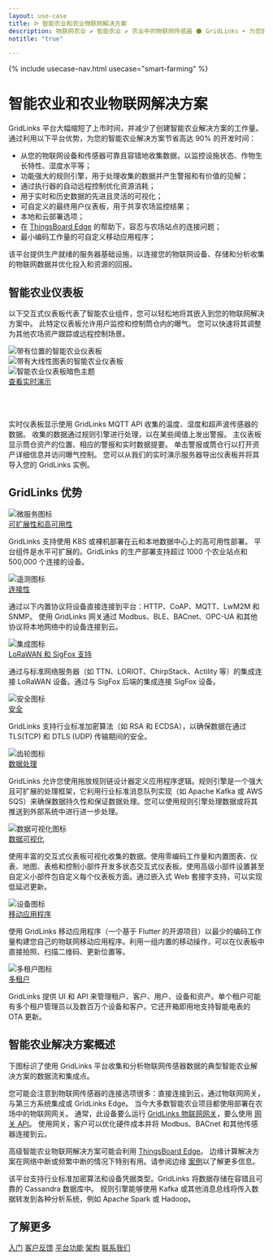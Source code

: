 ```yaml
---
layout: use-case
title: ᐉ 智能农业和农业物联网解决方案
description: 物联网农业 ✔ 智能农业 ✔ 农业中的物联网传感器 ⚫ GridLinks ➤ 为您的智能农业和农业解决方案节省高达 90% 的开发时间
notitle: "true"

---
```


{% include usecase-nav.html usecase="smart-farming" %}

<h1 class="usecase-title">智能农业和农业物联网解决方案</h1>

GridLinks 平台大幅缩短了上市时间，并减少了创建智能农业解决方案的工作量。
通过利用以下平台优势，为您的智能农业解决方案节省高达 90% 的开发时间：

  - 从您的物联网设备和传感器可靠且容错地收集数据，以监控设施状态、作物生长特性、湿度水平等；
  - 功能强大的规则引擎，用于处理收集的数据并产生警报和有价值的见解；
  - 通过执行器的自动远程控制优化资源消耗；
  - 用于实时和历史数据的先进且灵活的可视化；
  - 可自定义的最终用户仪表板，用于共享农场监控结果；
  - 本地和云部署选项；
  - 在 [ThingsBoard Edge](/products/thingsboard-edge/) 的帮助下，容忍与农场站点的连接问题；
  - 最小编码工作量的可自定义移动应用程序；

该平台提供生产就绪的服务器基础设施，以连接您的物联网设备、存储和分析收集的物联网数据并优化投入和资源的回报。

## 智能农业仪表板

以下交互式仪表板代表了智能农业组件，您可以轻松地将其嵌入到您的物联网解决方案中。
此特定仪表板允许用户监控和控制筒仓内的曝气。
您可以快速将其调整为其他农场资产跟踪或远程控制场景。

<div class="usecase-carousel owl-carousel owl-theme">
    <div>
        <img class="item-image" src="/images/usecases/smart-farming/sf1.png" alt="带有位置的智能农业仪表板">
    </div>
    <div>
        <img class="item-image" src="/images/usecases/smart-farming/sf2.png" alt="带有大线性图表的智能农业仪表板">
    </div>
    <div>
        <img class="item-image" src="/images/usecases/smart-farming/sf3.png" alt="智能农业仪表板暗色主题">
    </div>
</div>

<div class="center" style="margin-bottom: 64px;">
    <a target="_blank" href="https://demo.thingsboard.io/dashboard/1f9828d0-058e-11e7-87f7-bb0136cc33d0?publicId=963ab470-34c9-11e7-a7ce-bb0136cc33d0" class="button">查看实时演示</a>
</div>

实时仪表板显示使用 GridLinks MQTT API 收集的温度、湿度和超声波传感器的数据。
收集的数据通过规则引擎进行处理，以在某些阈值上发出警报。
主仪表板显示筒仓资产的位置、相应的警报和实时数据提要。
单击警报或筒仓行以打开资产详细信息并访问曝气控制。
您可以从我们的实时演示服务器导出仪表板并将其导入您的 GridLinks 实例。

## GridLinks 优势
<section class="usecase-advantages">
    <div class="usecase-background">
        <div class="bottom-features1"></div><div class="bottom-features2"></div><div class="small11"></div><div class="small12"></div>
    </div>
    <div class="cards row">
        <div class="col-lg-6">
            <div class="block">
                <img src="/images/microservices-icon.svg" alt="微服务图标">
                <div>
                    <a class="title" href="/docs/reference/msa/">可扩展性和高可用性</a>
                    <p>GridLinks 支持使用 K8S 或裸机部署在云和本地数据中心上的高可用性部署。
                        平台组件是水平可扩展的。GridLinks 的生产部署支持超过 1000 个农业站点和 500,000 个连接的设备。</p>
                </div>
            </div>
        </div>
        <div class="col-lg-6">
            <div class="block">
                <img src="/images/telemetry-icon.svg" alt="遥测图标">
                <div>
                    <a class="title" href="/docs/getting-started-guides/connectivity/">连接性</a>
                    <p>通过以下内置协议将设备直接连接到平台：HTTP、CoAP、MQTT、LwM2M 和 SNMP。
                        使用 GridLinks 网关通过 Modbus、BLE、BACnet、OPC-UA 和其他协议将本地网络中的设备连接到云。</p>
                </div>
            </div>
        </div>
        <div class="col-lg-6">
            <div class="block">
                <img src="/images/integration-icon.svg" alt="集成图标">
                <div>
                    <a class="title" href="/docs/user-guide/integrations/">LoRaWAN 和 SigFox 支持</a>
                    <p>通过与标准网络服务器（如 TTN、LORIOT、ChirpStack、Actility 等）的集成连接 LoRaWAN 设备。通过与 SigFox 后端的集成连接 SigFox 设备。</p>
                </div>
            </div>
        </div>
        <div class="col-lg-6">
            <div class="block">
                <img src="/images/security-icon.svg" alt="安全图标">
                <div>
                    <a class="title" href="/docs/pe/user-guide/ssl/http-over-ssl/">安全</a>
                    <p>GridLinks 支持行业标准加密算法（如 RSA 和 ECDSA），以确保数据在通过 TLS(TCP) 和 DTLS (UDP) 传输期间的安全。</p>
                </div>
            </div>
        </div>
        <div class="col-lg-6">
            <div class="block">
                <img src="/images/engine-icon.svg" alt="齿轮图标">
                <div>
                    <a class="title" href="/docs/pe/user-guide/rule-engine-2-0/overview/">数据处理</a>
                    <p>GridLinks 允许您使用拖放规则链设计器定义应用程序逻辑。规则引擎是一个强大且可扩展的处理框架，它利用行业标准消息队列实现（如 Apache Kafka 或 AWS SQS）来确保数据持久性和保证数据处理。您可以使用规则引擎处理数据或将其推送到外部系统中进行进一步处理。</p>
                </div>
            </div>
        </div>
        <div class="col-lg-6">
            <div class="block">
                <img src="/images/visualization-icon.svg" alt="数据可视化图标">
                <div>
                    <a class="title" href="/docs/user-guide/dashboards/">数据可视化</a>
                    <p>使用丰富的交互式仪表板可视化收集的数据。使用零编码工作量和内置图表、仪表、地图、表格和控制小部件开发多状态交互式仪表板。使用高级小部件设置甚至自定义小部件包自定义每个仪表板方面。通过嵌入式 Web 套接字支持，可以实现低延迟更新。</p>
                </div>
            </div>
        </div>
        <div class="col-lg-6">
            <div class="block">
                <img src="/images/device-icon.svg" alt="设备图标">
                <div>
                    <a class="title" href="/docs/mobile/">移动应用程序</a>
                    <p>使用 GridLinks 移动应用程序（一个基于 Flutter 的开源项目）以最少的编码工作量构建您自己的物联网移动应用程序。利用一组内置的移动操作，可以在仪表板中直接拍照、扫描二维码、更新位置等。</p>
                </div>
            </div>
        </div>
        <div class="col-lg-6">
            <div class="block">
                <img src="/images/tenancy-icon.svg" alt="多租户图标">
                <div>
                    <a class="title" href="/docs/user-guide/entities-and-relations/">多租户</a>
                    <p>GridLinks 提供 UI 和 API 来管理租户、客户、用户、设备和资产。单个租户可能有多个租户管理员以及数百万个设备和客户。它还开箱即用地支持智能电表的 OTA 更新。</p>
                </div>
            </div>
        </div>
    </div>
</section>

## 智能农业解决方案概述

下图标识了使用 GridLinks 平台收集和分析物联网传感器数据的典型智能农业解决方案的数据流和集成点。

<object width="100%" style="max-width: max-content; margin: 32px 0" data="/images/iot-use-cases/smart-farming.svg"></object>

您可能会注意到物联网传感器的连接选项很多：直接连接到云，通过物联网网关，与第三方系统集成或 GridLinks Edge。
当今大多数智能农业项目都使用部署在农场中的物联网网关。
通常，此设备要么运行 [GridLinks 物联网网关](/docs/iot-gateway/what-is-iot-gateway/)，要么使用 [网关 API](/docs/reference/gateway-mqtt-api/)。
使用网关，客户可以优化硬件成本并将 Modbus、BACnet 和其他传感器连接到云。

高级智能农业物联网解决方案可能会利用 [ThingsBoard Edge](/products/thingsboard-edge/)。
边缘计算解决方案在网络中断或频繁中断的情况下特别有用。请参阅边缘 [案例](/docs/edge/use-cases/overview/)以了解更多信息。

该平台支持行业标准加密算法和设备凭据类型。GridLinks 将数据存储在容错且可靠的 Cassandra 数据库中。
规则引擎能够使用 Kafka 或其他消息总线将传入数据转发到各种分析系统，例如 Apache Spark 或 Hadoop。

## 了解更多
<div class="usecases-bottom-nav">
    <a href="/docs/getting-started-guides/helloworld/" class="button">入门</a>
    <a href="/industries/smart-energy/" class="button">客户反馈</a>
    <a href="/docs/#platform-features" class="button">平台功能</a>
    <a href="/docs/reference/" class="button">架构</a>
    <a href="/docs/contact-us/" class="button">联系我们</a>
</div>